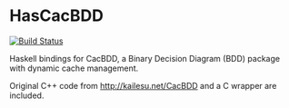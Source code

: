 HasCacBDD
=========

[![Build Status](https://travis-ci.org/m4lvin/HasCacBDD.svg?branch=master)](https://travis-ci.org/m4lvin/HasCacBDD)

Haskell bindings for CacBDD, a Binary Decision Diagram (BDD) package with dynamic cache management.

Original C++ code from <http://kailesu.net/CacBDD> and a C wrapper are included.

